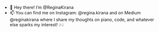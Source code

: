 - 👋 Hey there! I’m @ReginaKirana  
- 📫 You can find me on Instagram: @regina.kirana and on Medium @reginakirana
  where I share my thoughts on piano, code, and whatever else sparks my interest! 🎶💡 

<!---
ReginaKirana/ReginaKirana is a ✨ special ✨ repository because its `README.md` (this file) appears on your GitHub profile.
You can click the Preview link to take a look at your changes.
--->
